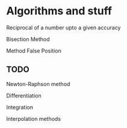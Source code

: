 Algorithms and stuff
====================

Reciprocal of a number upto a given accuracy

Bisection Method

Method False Position


TODO
--------------------

Newton-Raphson method

Differentiation

Integration

Interpolation methods